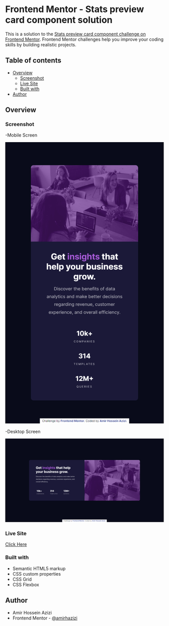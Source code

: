 # Frontend Mentor - Stats preview card component solution

This is a solution to the [Stats preview card component challenge on Frontend Mentor](https://www.frontendmentor.io/challenges/stats-preview-card-component-8JqbgoU62). Frontend Mentor challenges help you improve your coding skills by building realistic projects.

## Table of contents

- [Overview](#overview)
  - [Screenshot](#screenshot)
  - [Live Site](#livesite)
  - [Built with](#built-with)
- [Author](#author)

## Overview

### Screenshot

-Mobile Screen

![screenshot of project](./images/screenshot-1.png)

-Desktop Screen

![screenshot of project](./images/screenshot-2.png)

### Live Site

[Click Here](https://thunderous-sunflower-af2f12.netlify.app/)

### Built with

- Semantic HTML5 markup
- CSS custom properties
- CSS Grid
- CSS Flexbox

## Author

- Amir Hossein Azizi
- Frontend Mentor - [@amirhazizi](https://www.frontendmentor.io/profile/amirhazizi)
